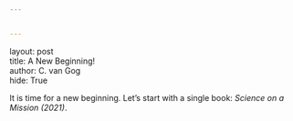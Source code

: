 ```yaml
---


---
```


<p>layout: post<br>
title: A New Beginning!<br>
author: C. van Gog<br>
hide: True</p>
<p>It is time for a new beginning. Let’s start with a single book: <i>Science on a Mission (2021)</i>.</p>

